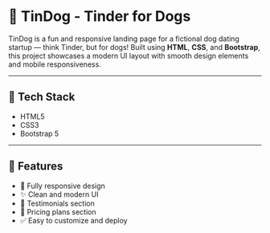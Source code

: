 # 🐶 TinDog - Tinder for Dogs

TinDog is a fun and responsive landing page for a fictional dog dating startup — think Tinder, but for dogs! Built using **HTML**, **CSS**, and **Bootstrap**, this project showcases a modern UI layout with smooth design elements and mobile responsiveness.

---

## 🚀 Tech Stack

- HTML5
- CSS3
- Bootstrap 5

---

## 🎯 Features

- 📱 Fully responsive design  
- ✨ Clean and modern UI  
- 💬 Testimonials section  
- 💼 Pricing plans section  
- ✅ Easy to customize and deploy


